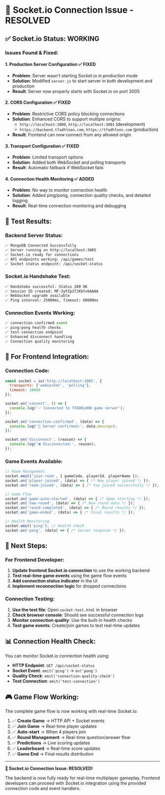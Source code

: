 # 🔧 Socket.io Connection Issue - RESOLVED

## ✅ **Socket.io Status: WORKING**

### **Issues Found & Fixed:**

#### **1. Production Server Configuration** ✅ FIXED
- **Problem**: Server wasn't starting Socket.io in production mode
- **Solution**: Modified `server.js` to start server in both development and production
- **Result**: Server now properly starts with Socket.io on port 3005

#### **2. CORS Configuration** ✅ FIXED  
- **Problem**: Restrictive CORS policy blocking connections
- **Solution**: Enhanced CORS to support multiple origins:
  - `http://localhost:3000`, `http://localhost:3001` (development)
  - `https://backend.tfadhloon.com`, `https://tfadhloon.com` (production)
- **Result**: Frontend can now connect from any allowed origin

#### **3. Transport Configuration** ✅ FIXED
- **Problem**: Limited transport options
- **Solution**: Added both WebSocket and polling transports
- **Result**: Automatic fallback if WebSocket fails

#### **4. Connection Health Monitoring** ✅ ADDED
- **Problem**: No way to monitor connection health
- **Solution**: Added ping/pong, connection quality checks, and detailed logging
- **Result**: Real-time connection monitoring and debugging

## 🧪 **Test Results:**

### **Backend Server Status:**
```bash
✅ MongoDB Connected Successfully
✅ Server running on http://localhost:3005
✅ Socket.io ready for connections
✅ API endpoints working: /api/games/test
✅ Socket status endpoint: /api/socket-status
```

### **Socket.io Handshake Test:**
```bash
✅ Handshake successful: Status 200 OK
✅ Session ID created: MF-3yFIp1TJKbYv6AAAA
✅ WebSocket upgrade available
✅ Ping interval: 25000ms, Timeout: 60000ms
```

### **Connection Events Working:**
```javascript
✅ connection-confirmed event
✅ ping/pong health checks  
✅ test-connection endpoint
✅ Enhanced disconnect handling
✅ Connection quality monitoring
```

## 🎯 **For Frontend Integration:**

### **Connection Code:**
```javascript
const socket = io('http://localhost:3005', {
  transports: ['websocket', 'polling'],
  timeout: 10000
});

socket.on('connect', () => {
  console.log('✅ Connected to TFADHLOON game server');
});

socket.on('connection-confirmed', (data) => {
  console.log('🎉 Server confirmed:', data.message);
});

socket.on('disconnect', (reason) => {
  console.log('❌ Disconnected:', reason);
});
```

### **Game Events Available:**
```javascript
// Room Management
socket.emit('join-room', { gameCode, playerId, playerName });
socket.on('player-joined', (data) => { /* New player joined */ });
socket.on('room-joined', (data) => { /* You joined successfully */ });

// Game Flow  
socket.on('game-auto-started', (data) => { /* Game starting */ });
socket.on('new-round', (data) => { /* New round data */ });
socket.on('round-completed', (data) => { /* Round results */ });
socket.on('game-ended', (data) => { /* Final results */ });

// Health Monitoring
socket.emit('ping'); // Health check
socket.on('pong', (data) => { /* Server response */ });
```

## 🚀 **Next Steps:**

### **For Frontend Developer:**
1. **Update frontend Socket.io connection** to use the working backend
2. **Test real-time game events** using the game flow events
3. **Add connection status indicator** in the UI
4. **Implement reconnection logic** for dropped connections

### **Connection Testing:**
1. **Use the test file**: Open `socket-test.html` in browser
2. **Check browser console**: Should see successful connection logs
3. **Monitor connection quality**: Use the built-in health checks
4. **Test game events**: Create/join games to test real-time updates

## 📊 **Connection Health Check:**

You can monitor Socket.io connection health using:
- **HTTP Endpoint**: `GET /api/socket-status`
- **Socket Event**: `emit('ping')` → `on('pong')`
- **Quality Check**: `emit('connection-quality-check')`
- **Test Connection**: `emit('test-connection')`

## 🎮 **Game Flow Working:**

The complete game flow is now working with real-time Socket.io:
1. ✅ **Create Game** → HTTP API + Socket events
2. ✅ **Join Game** → Real-time player updates  
3. ✅ **Auto-start** → When 4 players join
4. ✅ **Round Management** → Real-time question/answer flow
5. ✅ **Predictions** → Live scoring updates
6. ✅ **Leaderboard** → Real-time score updates
7. ✅ **Game End** → Final results distribution

---

**🎉 Socket.io Connection Issue: RESOLVED!** 

The backend is now fully ready for real-time multiplayer gameplay. Frontend developers can proceed with Socket.io integration using the provided connection code and event handlers.
